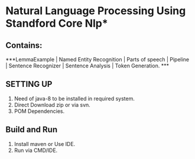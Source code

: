 # Natural Language Processing Using **Standford Core Nlp***

## Contains:

***LemmaExample | 
Named Entity Recognition |
Parts of speech |
Pipeline |
Sentence Recognizer |
Sentence Analysis |
Token Generation. ***

## SETTING UP
 1. Need of java-8 to be installed in required system.
 2. Direct Download zip or via svn.
 3. POM Dependencies.
  
 ## Build and Run
  1. Install maven or Use IDE.
  2. Run via CMD/IDE.
